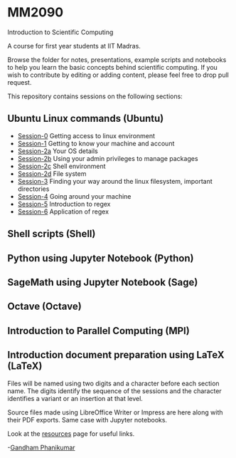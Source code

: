 # MM2090
Introduction to Scientific Computing

A course for first year students at IIT Madras.

Browse the folder for notes, presentations, example scripts and notebooks to help you learn the basic concepts behind scientific computing. If you wish to contribute by editing or adding content, please feel free to drop pull request.

This repository contains sessions on the following sections:
## Ubuntu Linux commands (Ubuntu) 
 * [Session-0](lessons/Session0.md) Getting access to linux environment
 * [Session-1](lessons/Session1.md) Getting to know your machine and account
 * [Session-2a](lessons/Session2a.md) Your OS details
 * [Session-2b](lessons/Session2b.md) Using your admin privileges to manage packages
 * [Session-2c](lessons/Session2c.md) Shell environment
 * [Session-2d](lessons/Session2d.md) File system
 * [Session-3](lessons/Session3.md) Finding your way around the linux filesystem, important directories
 * [Session-4](lessons/Session4.md) Going around your machine
 * [Session-5](lessons/Session5.md) Introduction to regex
 * [Session-6](lessons/Session6.md) Application of regex

## Shell scripts (Shell)

## Python using Jupyter Notebook (Python)

## SageMath using Jupyter Notebook (Sage)

## Octave (Octave)

## Introduction to Parallel Computing (MPI)

## Introduction document preparation using LaTeX (LaTeX)

Files will be named using two digits and a character before each section name. The digits identify the sequence of the sessions and the character identifies a variant or an insertion at that level.

Source files made using LibreOffice Writer or Impress are here along with their PDF exports. Same case with Jupyter notebooks.

Look at the [resources](resources.md) page for useful links.

-[Gandham Phanikumar](https://mme.iitm.ac.in/gphani/)
